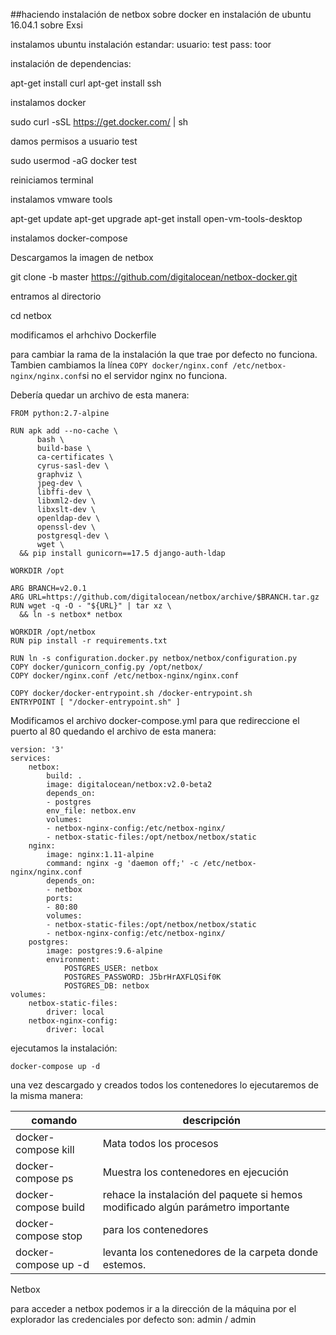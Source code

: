 ##haciendo instalación de netbox sobre docker en instalación de ubuntu 16.04.1 sobre Exsi

instalamos ubuntu instalación estandar:
usuario: test
pass: toor

instalación de dependencias:

apt-get install curl
apt-get install ssh


instalamos docker

sudo curl -sSL https://get.docker.com/ | sh

damos permisos a usuario test

sudo usermod -aG docker test

reiniciamos terminal

instalamos vmware tools

apt-get update
apt-get upgrade
apt-get install open-vm-tools-desktop

instalamos docker-compose

Descargamos la imagen de netbox

git clone -b master https://github.com/digitalocean/netbox-docker.git

entramos al directorio

cd netbox

modificamos el arhchivo Dockerfile

para cambiar la rama de la instalación la que trae por defecto no funciona. Tambien cambiamos la línea ```COPY docker/nginx.conf /etc/netbox-nginx/nginx.conf```si no el servidor nginx no funciona.

Debería quedar un archivo de esta manera:

```
FROM python:2.7-alpine

RUN apk add --no-cache \
      bash \
      build-base \
      ca-certificates \
      cyrus-sasl-dev \
      graphviz \
      jpeg-dev \
      libffi-dev \
      libxml2-dev \
      libxslt-dev \
      openldap-dev \
      openssl-dev \
      postgresql-dev \
      wget \
  && pip install gunicorn==17.5 django-auth-ldap

WORKDIR /opt

ARG BRANCH=v2.0.1
ARG URL=https://github.com/digitalocean/netbox/archive/$BRANCH.tar.gz
RUN wget -q -O - "${URL}" | tar xz \
  && ln -s netbox* netbox

WORKDIR /opt/netbox
RUN pip install -r requirements.txt

RUN ln -s configuration.docker.py netbox/netbox/configuration.py
COPY docker/gunicorn_config.py /opt/netbox/
COPY docker/nginx.conf /etc/netbox-nginx/nginx.conf

COPY docker/docker-entrypoint.sh /docker-entrypoint.sh
ENTRYPOINT [ "/docker-entrypoint.sh" ]
```
Modificamos el archivo docker-compose.yml para que redireccione el puerto al 80 quedando el archivo de esta manera:

```
version: '3'
services:
    netbox:
        build: .
        image: digitalocean/netbox:v2.0-beta2
        depends_on:
        - postgres
        env_file: netbox.env
        volumes:
        - netbox-nginx-config:/etc/netbox-nginx/
        - netbox-static-files:/opt/netbox/netbox/static
    nginx:
        image: nginx:1.11-alpine
        command: nginx -g 'daemon off;' -c /etc/netbox-nginx/nginx.conf
        depends_on:
        - netbox
        ports:
        - 80:80
        volumes:
        - netbox-static-files:/opt/netbox/netbox/static
        - netbox-nginx-config:/etc/netbox-nginx/
    postgres:
        image: postgres:9.6-alpine
        environment:
            POSTGRES_USER: netbox
            POSTGRES_PASSWORD: J5brHrAXFLQSif0K
            POSTGRES_DB: netbox
volumes:
    netbox-static-files:
        driver: local
    netbox-nginx-config:
        driver: local
```
ejecutamos la instalación:

```
docker-compose up -d
```
una vez descargado y creados todos los contenedores lo ejecutaremos de la misma manera:

comando | descripción
---|---
docker-compose kill | Mata todos los procesos 
docker-compose ps | Muestra los contenedores en ejecución
docker-compose build | rehace la instalación del paquete si hemos modificado algún parámetro importante
docker-compose stop | para los contenedores
docker-compose up -d | levanta los contenedores de la carpeta donde estemos.

Netbox

para acceder a netbox podemos ir a la dirección de la máquina por el explorador las credenciales por defecto son:
admin / admin
